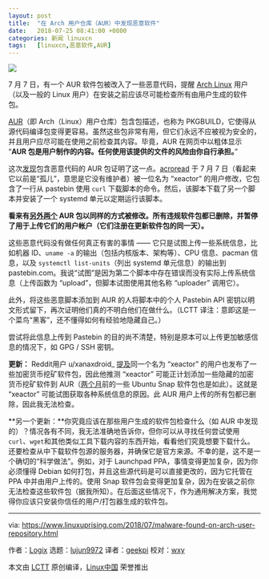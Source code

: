 ```yaml
---
layout: post
title:	"在 Arch 用户仓库（AUR）中发现恶意软件"
date:	2018-07-25 08:41:00 +0800 
categories:	新闻 linuxcn 
tags:	[linuxcn,恶意软件,AUR]
---
```



![](/Asserts/Images//attachment/album/201807/25/084110p8uzg6g6f6b066bl.jpg)


7 月 7 日，有一个 AUR 软件包被改入了一些恶意代码，提醒 [Arch Linux](https://www.archlinux.org/) 用户（以及一般的 Linux 用户）在安装之前应该尽可能检查所有由用户生成的软件包。


[AUR](https://aur.archlinux.org/)（即 Arch（Linux）用户仓库）包含包描述，也称为 PKGBUILD，它使得从源代码编译包变得更容易。虽然这些包非常有用，但它们永远不应被视为安全的，并且用户应尽可能在使用之前检查其内容。毕竟，AUR 在网页中以粗体显示 “**AUR 包是用户制作的内容。任何使用该提供的文件的风险由你自行承担。**”


这次[发现](https://lists.archlinux.org/pipermail/aur-general/2018-July/034152.html)包含恶意代码的 AUR 包证明了这一点。[acroread](https://aur.archlinux.org/cgit/aur.git/commit/?h=acroread&id=b3fec9f2f16703c2dae9e793f75ad6e0d98509bc) 于 7 月 7 日（看起来它以前是“孤儿”，意思是它没有维护者）被一位名为 “xeactor” 的用户修改，它包含了一行从 pastebin 使用 `curl` 下载脚本的命令。然后，该脚本下载了另一个脚本并安装了一个 systemd 单元以定期运行该脚本。


**看来有[另外两个](https://lists.archlinux.org/pipermail/aur-general/2018-July/034153.html) AUR 包以同样的方式被修改。所有违规软件包都已删除，并暂停了用于上传它们的用户帐户（它们注册在更新软件包的同一天）。**


这些恶意代码没有做任何真正有害的事情 —— 它只是试图上传一些系统信息，比如机器 ID、`uname -a` 的输出（包括内核版本、架构等）、CPU 信息、pacman 信息，以及 `systemctl list-units`（列出 systemd 单元信息）的输出到 pastebin.com。我说“试图”是因为第二个脚本中存在错误而没有实际上传系统信息（上传函数为 “upload”，但脚本试图使用其他名称 “uploader” 调用它）。


此外，将这些恶意脚本添加到 AUR 的人将脚本中的个人 Pastebin API 密钥以明文形式留下，再次证明他们真的不明白他们在做什么。（LCTT 译注：意即这是一个菜鸟“黑客”，还不懂得如何有经验地隐藏自己。）


尝试将此信息上传到 Pastebin 的目的尚不清楚，特别是原本可以上传更加敏感信息的情况下，如 GPG / SSH 密钥。


**更新：** Reddit用户 u/xanaxdroid\_ [提及](https://www.reddit.com/r/archlinux/comments/8x0p5z/reminder_to_always_read_your_pkgbuilds/e21iugg/)同一个名为 “xeactor” 的用户也发布了一些加密货币挖矿软件包，因此他推测 “xeactor” 可能正计划添加一些隐藏的加密货币挖矿软件到 AUR（[两个月](https://www.linuxuprising.com/2018/05/malware-found-in-ubuntu-snap-store.html)前的一些 Ubuntu Snap 软件包也是如此）。这就是 “xeactor” 可能试图获取各种系统信息的原因。此 AUR 用户上传的所有包都已删除，因此我无法检查。


**另一个更新：**你究竟应该在那些用户生成的软件包检查什么（如 AUR 中发现的）？情况各有不同，我无法准确地告诉你，但你可以从寻找任何尝试使用 `curl`、`wget`和其他类似工具下载内容的东西开始，看看他们究竟想要下载什么。还要检查从中下载软件包源的服务器，并确保它是官方来源。不幸的是，这不是一个确切的“科学做法”。例如，对于 Launchpad PPA，事情变得更加复杂，因为你必须懂得 Debian 如何打包，并且这些源代码是可以直接更改的，因为它托管在 PPA 中并由用户上传的。使用 Snap 软件包会变得更加复杂，因为在安装之前你无法检查这些软件包（据我所知）。在后面这些情况下，作为通用解决方案，我觉得你应该只安装你信任的用户/打包器生成的软件包。




---


via: <https://www.linuxuprising.com/2018/07/malware-found-on-arch-user-repository.html>


作者：[Logix](https://plus.google.com/118280394805678839070) 选题：[lujun9972](https://github.com/lujun9972) 译者：[geekpi](https://github.com/geekpi) 校对：[wxy](https://github.com/wxy)


本文由 [LCTT](https://github.com/LCTT/TranslateProject) 原创编译，[Linux中国](https://linux.cn/) 荣誉推出
